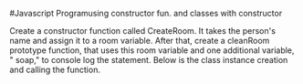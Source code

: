 #Javascript Programusing constructor  fun. and classes with constructor

Create a constructor function called CreateRoom. 
 It takes the person's name and assign it to a room variable. 
 After that, create a cleanRoom prototype function, 
 that uses this room variable and one additional variable, " soap," to console log the statement.
  Below is the class instance creation and calling the function.
